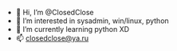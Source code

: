 - 👋 Hi, I’m @ClosedClose
- 👀 I’m interested in sysadmin, win/linux, python
- 🐍 I’m currently learning python XD
- 📫 closedclose@ya.ru

<!---
ClosedClose/ClosedClose is a ✨ special ✨ repository because its `README.md` (this file) appears on your GitHub profile.
You can click the Preview link to take a look at your changes.
--->
